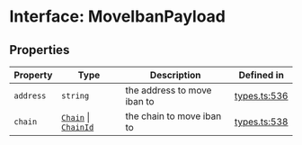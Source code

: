 # Interface: MoveIbanPayload

## Properties

| Property | Type | Description | Defined in |
| ------ | ------ | ------ | ------ |
| `address` | `string` | the address to move iban to | [types.ts:536](https://github.com/monerium/js-monorepo/blob/main/packages/sdk/src/types.ts#L536) |
| `chain` | [`Chain`](/docs/packages/sdk/type-aliases/Chain.md) \| [`ChainId`](/docs/packages/sdk/type-aliases/ChainId.md) | the chain to move iban to | [types.ts:538](https://github.com/monerium/js-monorepo/blob/main/packages/sdk/src/types.ts#L538) |
